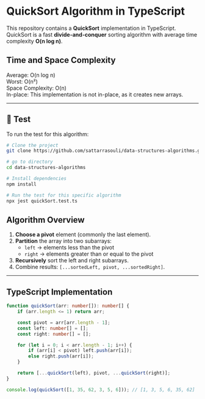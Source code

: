 # QuickSort Algorithm in TypeScript

This repository contains a **QuickSort** implementation in TypeScript.  
QuickSort is a fast **divide-and-conquer** sorting algorithm with average time complexity **O(n log n)**.

## Time and Space Complexity
Average: O(n log n)  
Worst: O(n²)   
Space Complexity: O(n)    
In-place: This implementation is not in-place, as it creates new arrays.

---


## 🧪 Test

To run the test for this algorithm:

```bash
# Clone the project
git clone https://github.com/sattarrasouli/data-structures-algorithms.git

# go to directory
cd data-structures-algorithms

# Install dependencies
npm install

# Run the test for this specific algorithm
npx jest quickSort.test.ts

```

## Algorithm Overview

1. **Choose a pivot** element (commonly the last element).  
2. **Partition** the array into two subarrays:  
   - `left` → elements less than the pivot  
   - `right` → elements greater than or equal to the pivot  
3. **Recursively** sort the left and right subarrays.  
4. Combine results: `[...sortedLeft, pivot, ...sortedRight]`.

---

## TypeScript Implementation

```ts
function quickSort(arr: number[]): number[] {
    if (arr.length <= 1) return arr;

    const pivot = arr[arr.length - 1];
    const left: number[] = [];
    const right: number[] = [];

    for (let i = 0; i < arr.length - 1; i++) {
        if (arr[i] < pivot) left.push(arr[i]);
        else right.push(arr[i]);
    }

    return [...quickSort(left), pivot, ...quickSort(right)];
}

console.log(quickSort([1, 35, 62, 3, 5, 6])); // [1, 3, 5, 6, 35, 62]
